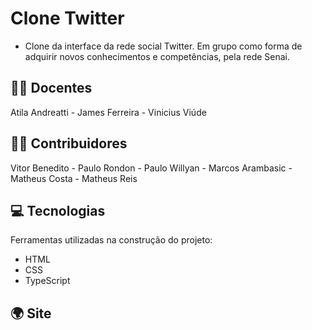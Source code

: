 # Clone Twitter
* Clone da interface da rede social Twitter. Em grupo como forma de adquirir novos conhecimentos e competências, pela rede Senai.


## 👨‍🏫 Docentes

Atila Andreatti - 
James Ferreira - 
Vinicius Viúde


## 👨‍💻 Contribuidores

Vitor Benedito - Paulo Rondon -
Paulo Willyan - Marcos Arambasic -
Matheus Costa - Matheus Reis


## 💻 Tecnologias

Ferramentas utilizadas na construção do projeto:

- HTML
- CSS
- TypeScript


## 🌍 Site 






